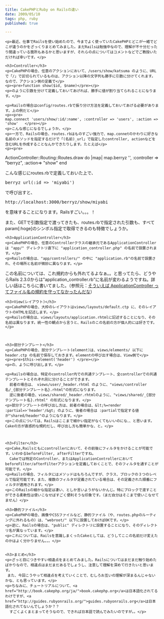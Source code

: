 ```yaml
---
title: CakePHPとRuby on Railsの違い
date: 2009/05/10
tags: php, ruby
published: true

---
```


	<p>最近、仕事でRailsを使い始めたので、今までよく使っていたCakePHPとどこが一緒でどこが違うのかをざっくりまとめてみました。まだRailsは勉強中なので、理解が不十分だったり間違っている箇所もあるかと思いますが、それらの点についてはコメントなどでご教授いただければ幸いです。</p>
	
	<h3>Controller</h3>
	<p>CakePHPの場合、任意のアクションにおいて、/users/show/katsuma のように、URLで「/」で区切られているものは、アクション以降の文字列も勝手に引数に分けてくれます。なので、アクション側の定義で</p>
	<p><pre>function show($id, $name)</pre></p>
	<p>のように引数を分けて定義しておいてあげれば、勝手に値が割り当てられることになります。</p>
	
	<p>Railsの場合はconfig/routes.rbで振り分け方法を定義しておいてあげる必要があります。上の例だと</p>
	<p><pre>
	map.connect 'users/show/:id/:name', :controller => 'users', :action => 'show'	</pre></p>
	<p>こんな感じになるでしょうか。</p>
	<p>一方で、Railsの場合、routes.rbはものすごい強力で、map.connetのかわりに好きな名前のメソッドを指定するだけで「(名前)_url」で指定したcontroller, actionなどを含むURLを作成することなんかできたりします。たとえば</p>
	<p><pre>
ActionController::Routing::Routes.draw do |map|
 map.berryz '', :controller => "berryz", :action=> "show"
end</pre></p>
	<p>こんな感じにroutes.rbで定義しておいた上で、</p>
	<p><pre>
berryz_url(:id => 'miyabi')
</pre></p>
	<p>で呼び出すと、</p>
	<p><pre>http://localhost:3000/berryz/show/miyabi</pre></p>
	<p>を意味することになります。Railsすごい。。。！</p>
	<p>また、GETで引数指定で渡ってきたも、routes.rbで指定された引数も、すべて param[:hoge]のシンボル指定で取得できるのも特徴でしょうか。</p>


	<h3>ApplicationController</h3>
	<p>CakePHPの場合、任意のControllerクラスの継承元であるApplicationControllerは "app/" ディレクトリ直下に "application_controller.php" の名前で設置されます。</p>
	<p>Railsの場合は、"app/controllers/" の中に "application.rb"の名前で設置され、その場所と名前が微妙に異なります。</p>
<p>この名前については、これ規約からも外れてるよなぁ。。と思ってたら、どうやらRails 2.3.0からは"application_controller.rb"に名前が変わるようですね。詳しい話はこちらに書いてました。（参照元：<a href="http://d.hatena.ne.jp/takihiro/20081127/1227776059">そういえば ApplicationController ってファイル名の規約を守ってなかったんだな</a>）</p>



	<h3>View(レイアウト)</h3>
	<p>CakePHPの場合、大枠のレイアウトはviews/layouts/default.ctp に、そのレイアウトのHTMLを記述します。</p>
	<p>Railsの場合は、views/layouts/application.rhtmlに記述することになり、その名前は異なります。統一性の観点から言うと、Railsのこの名前の方が個人的には好きです。</p>



	<h3>部分テンプレート</h3>
	<p>CakePHPの場合、部分テンプレート(element)は、views/elements/ 以下に header.ctp の名前で保存しておきます。elementの呼び出す場合は、View側で</p>
	<p><pre>$this->element('header') </pre></p>
	<p>の、ように呼び出します。</p>

	<p>Railsの場合は、特定のcontroller内での共通テンプレート、全controllerでの共通テンプレートとそれぞれ別に分けることができます。
	  前者の場合は、 views/user/_header.rhtml のように、"views/controller名/_{部分テンプレート名}.rhtml"の形式になります。
	  逆に後者の場合、views/shared/_header.rhtmlのように、"views/shared/_{部分テンプレート名}.rhtml" の形式になります。</p>
	<p>部分テンプレートの呼び出し方は、前者の場合は、&lt;%=render :partial=>'header'/&gt; のように、後者の場合は :partialで指定する値が"shared/header"のようになります。</p>
	<p>この点については、Railsはここまで細かい指定がなくてもいいのにな、、と思います。Cakeの方が直感的な規約だし、呼び出し方も簡単かな、と。</p>



	<h3>Filter</h3>
	<p>Cake,Railsともにcontrollerにおいて、その前後にフィルタをかけることが可能です。いわゆるbeforeFilter, afterFilterですね。
	  Cakeでは特定のController、またはApplicationControllerにおいてbeforeFilter/afterFilterアクションを定義しておくことで、そのフィルタを通すことが可能です。</p>
	<p>Railsの場合、フィルタにはメソッドはもちろんですが、クラス、ブロックの３つのレベルで指定可能です。また、複数のフィルタが定義されている場合は、その定義された順番にフィルタが適用されます。</p>
	<p>このRailsの細かな指定は凄い、としか言いようがないかんじ。特にブロックで渡すことができる柔軟性は使いこなせばすごく便利そうな印象です。（まだ自分はそこまで使いこなせてません）</p>

	<h3>静的ファイル</h3>
	<p>CakePHPの場合、画像やCSSファイルなど、静的ファイル（や、routes.phpのルーティングに外れるもの）は、"webroot/" 以下に設置しておけばOKです。</p>
	<p>逆に、Railsの場合は、"public" ディレクトリに設置することになり、そのディレクトリ名が異なっています。</p>
	<p>これについては、Railsを意識しまくったCakeとしては、どうしてここの名前だけ変えたのかはよく分かりません。。。</p>


	<h3>まとめ</h3>
	<p>ざっと目につきやすい相違点をまとめてみました。Railsについてはまだまだ触り始めたばかりなので、相違点はまだまだあるでしょうし、注意して理解を深めて行きたいと思います。
	 また、今回こうやって相違点を考えていくことで、むしろお互いの理解が深まるんじゃないかな、とも思っています。</p>
	<p>ちなみに、チュートリアルについて、<a href="http://book.cakephp.org/ja/">book.cakephp.org</a>は日本語化されてるわけですが、<a href="http://guides.rubyonrails.org/">guides.rubyonrails.org</a>は日本語化されてないんでしょうか？？
	  すごくよくまとまってそうなので、できれば日本語で読んでみたいのですが。。</p>



